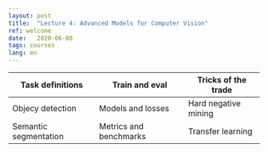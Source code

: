```yaml
---
layout: post
title:  "Lecture 4: Advanced Models for Computer Vision"
ref: welcome
date:   2020-06-08
tags: courses
lang: en
---
```

 | Task definitions | Train and eval | Tricks of the trade |
|-------|--------|---------|
| Objecy detection | Models and losses | Hard negative mining |
| Semantic segmentation | Metrics and benchmarks | Transfer learning |
